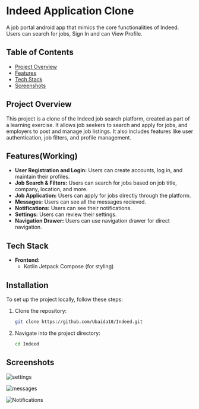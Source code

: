 # Indeed Application Clone

A job portal android app that mimics the core functionalities of Indeed. Users can search for jobs, Sign In and can View Profile.

## Table of Contents
- [Project Overview](#project-overview)
- [Features](#features)
- [Tech Stack](#tech-stack)
- [Screenshots](#screenshots)

  
## Project Overview

This project is a clone of the Indeed job search platform, created as part of a learning exercise. It allows job seekers to search and apply for jobs, and employers to post and manage job listings. It also includes features like user authentication, job filters, and profile management.

## Features(Working)

- **User Registration and Login:** Users can create accounts, log in, and maintain their profiles.
- **Job Search & Filters:** Users can search for jobs based on job title, company, location, and more.
- **Job Application:** Users can apply for jobs directly through the platform.
- **Messages:** Users can see all the messages recieved.
- **Notifications:** Users can see their notifications.
- **Settings:** Users can review their settings.
- **Navigation Drawer:** Users can use navigation drawer for direct navigation.

## Tech Stack

- **Frontend:** 
  - Kotlin Jetpack Compose (for styling)
      
## Installation

To set up the project locally, follow these steps:

1. Clone the repository:

    ```bash
    git clone https://github.com/Ubaida10/Indeed.git
    ```

2. Navigate into the project directory:

    ```bash
    cd Indeed
    ```


## Screenshots
![settings](https://github.com/user-attachments/assets/068a9e5d-42f6-42ca-993a-146116933ab2)


![messages](https://github.com/user-attachments/assets/c73ef065-b5ac-46b6-b3de-84038a1ced8b)

![Notifications](https://github.com/user-attachments/assets/6a69e548-7427-4df6-a632-4518f7773c38)

